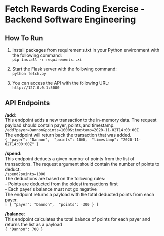 # Fetch Rewards Coding Exercise - Backend Software Engineering
## How To Run
1. Install packages from requirements.txt in your Python environment with the following command:\
`pip install -r requirements.txt`

2. Start the Flask server with the following command:\
`python fetch.py`

3. You can access the API with the following URL:\
`http://127.0.0.1:5000`

## API Endpoints
**/add**: \
This endpoint adds a new transaction to the in-memory data. The request payload should contain payer, points, and timestamp. \
 `/add?payer=Dannon&points=1000&timestamp=2020-11-02T14:00:00Z`\
The endpoint will return back the transaction that was added.\
  `{
    "payer": "Dannon", 
    "points": 1000, 
    "timestamp": "2020-11-02T14:00:00Z"
  }`

**/spend**: \
This endpoint deducts a given number of points from the list of transactions. The request argument should contain the number of points to deduct.\
`/spend?points=1000` \
The deductions are based on the following rules:\
    - Points are deducted from the oldest transactions first\
    - Each payer's balance must not go negative\
The endpoint returns a payload with the total deducted points from each payer.\
    `[
        {
          "payer": "Dannon", 
          "points": -300
        }
      ]`  
      
**/balance**: \
This endpoint calculates the total balance of points for each payer and returns the list as a payload\
      `{
        "Dannon": 700
      }`
